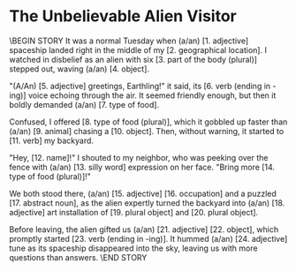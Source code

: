 # The Unbelievable Alien Visitor

\\BEGIN STORY
It was a normal Tuesday when (a/an) [1. adjective] spaceship landed right in the middle of my [2. geographical location]. I watched in disbelief as an alien with six [3. part of the body (plural)] stepped out, waving (a/an) [4. object].

"(A/An) [5. adjective] greetings, Earthling!" it said, its [6. verb (ending in -ing)] voice echoing through the air. It seemed friendly enough, but then it boldly demanded (a/an) [7. type of food].

Confused, I offered [8. type of food (plural)], which it gobbled up faster than (a/an) [9. animal] chasing a [10. object]. Then, without warning, it started to [11. verb] my backyard.

"Hey, [12. name]!" I shouted to my neighbor, who was peeking over the fence with (a/an) [13. silly word] expression on her face. "Bring more [14. type of food (plural)]!"

We both stood there, (a/an) [15. adjective] [16. occupation] and a puzzled [17. abstract noun], as the alien expertly turned the backyard into (a/an) [18. adjective] art installation of [19. plural object] and [20. plural object]. 

Before leaving, the alien gifted us (a/an) [21. adjective] [22. object], which promptly started [23. verb (ending in -ing)]. It hummed (a/an) [24. adjective] tune as its spaceship disappeared into the sky, leaving us with more questions than answers.
\\END STORY